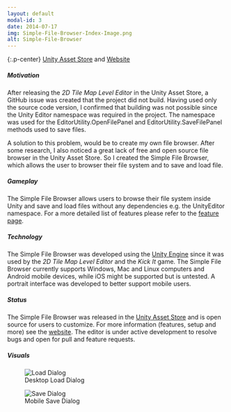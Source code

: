 ```yaml
---
layout: default
modal-id: 3
date: 2014-07-17
img: Simple-File-Browser-Index-Image.png
alt: Simple-File-Browser   
---
```


{:.p-center}
[Unity Asset Store][asset-store] and [Website][website]

##### Motivation

After releasing the _2D Tile Map Level Editor_ in the Unity Asset Store, a GitHub issue was created that the project did not build. Having used only the source code version, I confirmed that building was not possible since the Unity Editor namespace was required in the project. The namespace was used for the EditorUtility.OpenFilePanel and EditorUtility.SaveFilePanel methods used to save files.

A solution to this problem, would be to create my own file browser. After some research, I also noticed a great lack of free and open source file browser in the Unity Asset Store. So I created the Simple File Browser, which allows the user to browser their file system and to save and load file. 

##### Gameplay

The Simple File Browser allows users to browse their file system inside Unity and save and load files without any dependencies e.g. the UnityEditor namespace. For a more detailed list of features please refer to the [feature page][feature-page].

##### Technology

The Simple File Browser was developed using the [Unity Engine][unity-3d] since it was used by the _2D Tile Map Level Editor_ and the _Kick It_ game. The Simple File Browser currently supports Windows, Mac and Linux computers and Android mobile devices, while iOS might be supported but is untested. A portrait interface was developed to better support mobile users. 

##### Status

The Simple File Browser was released in the [Unity Asset Store][asset-store] and is open source for users to customize. For more information (features, setup and more) see the [website][website]. The editor is under active development to resolve bugs and open for pull and feature requests.

##### Visuals

<DIV class="figure-block">
    <figure class="center-image">
        <img src="{{site.baseurl}}/assets/images/simple_file_browser/Load.png" class="img-responsive img-centered" alt="Load Dialog"/>
        <figcaption>Desktop Load Dialog</figcaption>
    </figure>
    <figure class="center-image">
        <img src="{{site.baseurl}}/assets/images/simple_file_browser/Save.png" class="img-responsive img-centered" alt="Save Dialog"/>
        <figcaption>Mobile Save Dialog</figcaption>
    </figure>
</DIV>


[asset-store]: https://assetstore.unity.com/packages/tools/input-management/simple-file-browser-98451
[website]: https://gracesgames.github.io/SimpleFileBrowser/
[feature-page]: https://gracesgames.github.io/SimpleFileBrowser/features/
[unity-3d]: https://unity3d.com/unity
